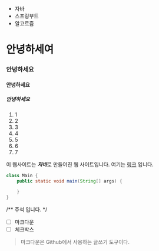 * 자바
* 스프링부트
* 알고르즘

# 안녕하세여
### 안녕하세요
#### 안녕하세요
##### 안녕하세요

1. 1
2. 2
3. 3
4. 4
5. 5
6. 6
7. 7

이 웹사이트는 ***자바***로 만들어진 웹 사이트입니다.
여기는 [링크](#) 입니다.

```java
class Main {
    public static void main(String[] args) {
        
    }
}
```


/**
주석 입니다.
*/

 - [ ] 마크다운
 - [ ] 체크박스

> 마크다운은 Github에서 사용하는 글쓰기 도구이다.